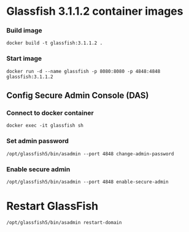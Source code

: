 # Glassfish 3.1.1.2 container images

### Build image
```
docker build -t glassfish:3.1.1.2 .
```

### Start image
```
docker run -d --name glassfish -p 8080:8080 -p 4848:4848 glassfish:3.1.1.2
```

## Config Secure Admin Console (DAS)

### Connect to docker container
```
docker exec -it glassfish sh
```

### Set admin password
```
/opt/glassfish5/bin/asadmin --port 4848 change-admin-password
```

### Enable secure admin
```
/opt/glassfish5/bin/asadmin --port 4848 enable-secure-admin
```

# Restart GlassFish
```
/opt/glassfish5/bin/asadmin restart-domain
```
